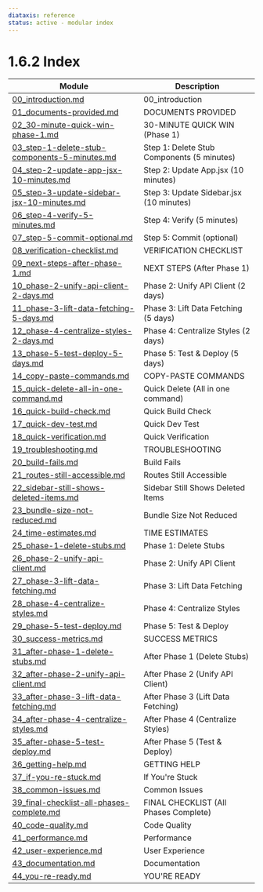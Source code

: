 ```yaml
---
diataxis: reference
status: active - modular index
---
```


# 1.6.2 Index

| Module | Description |
|--------|-------------|
| [00_introduction.md](00_introduction.md) | 00_introduction |
| [01_documents-provided.md](01_documents-provided.md) | DOCUMENTS PROVIDED |
| [02_30-minute-quick-win-phase-1.md](02_30-minute-quick-win-phase-1.md) | 30-MINUTE QUICK WIN (Phase 1) |
| [03_step-1-delete-stub-components-5-minutes.md](03_step-1-delete-stub-components-5-minutes.md) | Step 1: Delete Stub Components (5 minutes) |
| [04_step-2-update-app-jsx-10-minutes.md](04_step-2-update-app-jsx-10-minutes.md) | Step 2: Update App.jsx (10 minutes) |
| [05_step-3-update-sidebar-jsx-10-minutes.md](05_step-3-update-sidebar-jsx-10-minutes.md) | Step 3: Update Sidebar.jsx (10 minutes) |
| [06_step-4-verify-5-minutes.md](06_step-4-verify-5-minutes.md) | Step 4: Verify (5 minutes) |
| [07_step-5-commit-optional.md](07_step-5-commit-optional.md) | Step 5: Commit (optional) |
| [08_verification-checklist.md](08_verification-checklist.md) | VERIFICATION CHECKLIST |
| [09_next-steps-after-phase-1.md](09_next-steps-after-phase-1.md) | NEXT STEPS (After Phase 1) |
| [10_phase-2-unify-api-client-2-days.md](10_phase-2-unify-api-client-2-days.md) | Phase 2: Unify API Client (2 days) |
| [11_phase-3-lift-data-fetching-5-days.md](11_phase-3-lift-data-fetching-5-days.md) | Phase 3: Lift Data Fetching (5 days) |
| [12_phase-4-centralize-styles-2-days.md](12_phase-4-centralize-styles-2-days.md) | Phase 4: Centralize Styles (2 days) |
| [13_phase-5-test-deploy-5-days.md](13_phase-5-test-deploy-5-days.md) | Phase 5: Test & Deploy (5 days) |
| [14_copy-paste-commands.md](14_copy-paste-commands.md) | COPY-PASTE COMMANDS |
| [15_quick-delete-all-in-one-command.md](15_quick-delete-all-in-one-command.md) | Quick Delete (All in one command) |
| [16_quick-build-check.md](16_quick-build-check.md) | Quick Build Check |
| [17_quick-dev-test.md](17_quick-dev-test.md) | Quick Dev Test |
| [18_quick-verification.md](18_quick-verification.md) | Quick Verification |
| [19_troubleshooting.md](19_troubleshooting.md) | TROUBLESHOOTING |
| [20_build-fails.md](20_build-fails.md) | Build Fails |
| [21_routes-still-accessible.md](21_routes-still-accessible.md) | Routes Still Accessible |
| [22_sidebar-still-shows-deleted-items.md](22_sidebar-still-shows-deleted-items.md) | Sidebar Still Shows Deleted Items |
| [23_bundle-size-not-reduced.md](23_bundle-size-not-reduced.md) | Bundle Size Not Reduced |
| [24_time-estimates.md](24_time-estimates.md) | TIME ESTIMATES |
| [25_phase-1-delete-stubs.md](25_phase-1-delete-stubs.md) | Phase 1: Delete Stubs |
| [26_phase-2-unify-api-client.md](26_phase-2-unify-api-client.md) | Phase 2: Unify API Client |
| [27_phase-3-lift-data-fetching.md](27_phase-3-lift-data-fetching.md) | Phase 3: Lift Data Fetching |
| [28_phase-4-centralize-styles.md](28_phase-4-centralize-styles.md) | Phase 4: Centralize Styles |
| [29_phase-5-test-deploy.md](29_phase-5-test-deploy.md) | Phase 5: Test & Deploy |
| [30_success-metrics.md](30_success-metrics.md) | SUCCESS METRICS |
| [31_after-phase-1-delete-stubs.md](31_after-phase-1-delete-stubs.md) | After Phase 1 (Delete Stubs) |
| [32_after-phase-2-unify-api-client.md](32_after-phase-2-unify-api-client.md) | After Phase 2 (Unify API Client) |
| [33_after-phase-3-lift-data-fetching.md](33_after-phase-3-lift-data-fetching.md) | After Phase 3 (Lift Data Fetching) |
| [34_after-phase-4-centralize-styles.md](34_after-phase-4-centralize-styles.md) | After Phase 4 (Centralize Styles) |
| [35_after-phase-5-test-deploy.md](35_after-phase-5-test-deploy.md) | After Phase 5 (Test & Deploy) |
| [36_getting-help.md](36_getting-help.md) | GETTING HELP |
| [37_if-you-re-stuck.md](37_if-you-re-stuck.md) | If You're Stuck |
| [38_common-issues.md](38_common-issues.md) | Common Issues |
| [39_final-checklist-all-phases-complete.md](39_final-checklist-all-phases-complete.md) | FINAL CHECKLIST (All Phases Complete) |
| [40_code-quality.md](40_code-quality.md) | Code Quality |
| [41_performance.md](41_performance.md) | Performance |
| [42_user-experience.md](42_user-experience.md) | User Experience |
| [43_documentation.md](43_documentation.md) | Documentation |
| [44_you-re-ready.md](44_you-re-ready.md) | YOU'RE READY |
